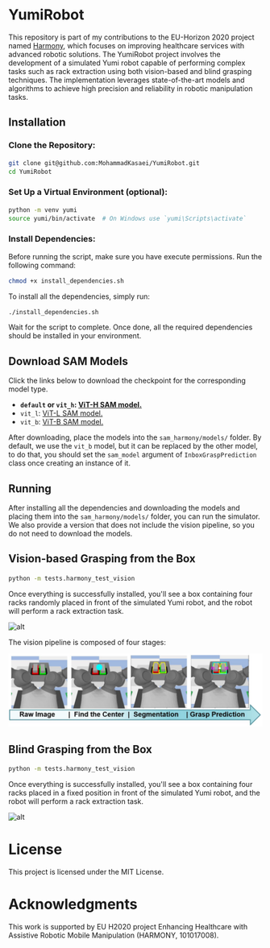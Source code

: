 # YumiRobot
This repository is part of my contributions to the EU-Horizon 2020 project named [Harmony](https://harmony-eu.org/), which focuses on improving healthcare services with advanced robotic solutions. The YumiRobot project involves the development of a simulated Yumi robot capable of performing complex tasks such as rack extraction using both vision-based and blind grasping techniques. The implementation leverages state-of-the-art models and algorithms to achieve high precision and reliability in robotic manipulation tasks.


## Installation 

### Clone the Repository:

```bash
git clone git@github.com:MohammadKasaei/YumiRobot.git
cd YumiRobot
```

### Set Up a Virtual Environment (optional):

```bash
python -m venv yumi
source yumi/bin/activate  # On Windows use `yumi\Scripts\activate`
```

### Install Dependencies:
Before running the script, make sure you have execute permissions. Run the following command:
```bash
chmod +x install_dependencies.sh
```
To install all the dependencies, simply run:
```bash
./install_dependencies.sh
```
Wait for the script to complete. Once done, all the required dependencies should be installed in your environment.

## Download SAM Models

Click the links below to download the checkpoint for the corresponding model type.

- **`default` or `vit_h`: [ViT-H SAM model.](https://dl.fbaipublicfiles.com/segment_anything/sam_vit_h_4b8939.pth)**
- `vit_l`: [ViT-L SAM model.](https://dl.fbaipublicfiles.com/segment_anything/sam_vit_l_0b3195.pth)
- `vit_b`: [ViT-B SAM model.](https://dl.fbaipublicfiles.com/segment_anything/sam_vit_b_01ec64.pth)

After downloading, place the models into the `sam_harmony/models/` folder. By default, we use the `vit_b` model, but it can be replaced by the other model, to do that, you should set the `sam_model` argument of `InboxGraspPrediction` class once creating an instance of it.

## Running
After installing all the dependencies and downloading the models and placing them into the `sam_harmony/models/` folder, you can run the simulator. We also provide a version that does not include the vision pipeline, so you do not need to download the models.

## Vision-based Grasping from the Box
```bash
python -m tests.harmony_test_vision
```
Once everything is successfully installed, you'll see a box containing four racks randomly placed in front of the simulated Yumi robot, and the robot will perform a rack extraction task.

![alt](images/yumi_with_vision.gif)

The vision pipeline is composed of four stages:

![alt](images/grasp-pipeline.png)

## Blind Grasping from the Box
```bash
python -m tests.harmony_test_vision
```
Once everything is successfully installed, you'll see a box containing four racks placed in a fixed position in front of the simulated Yumi robot, and the robot will perform a rack extraction task.

![alt](images/yumi_without_vision.gif)




# License
This project is licensed under the MIT License.

# Acknowledgments
This work is supported by EU H2020 project Enhancing Healthcare with Assistive Robotic Mobile Manipulation (HARMONY, 101017008).

